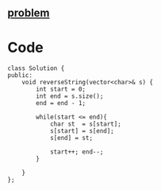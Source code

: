 ## [problem](https://leetcode.com/problems/reverse-string/)

# Code

```
class Solution {
public:
    void reverseString(vector<char>& s) {
        int start = 0;
        int end = s.size();
        end = end - 1;
        
        while(start <= end){
            char st  = s[start];
            s[start] = s[end];
            s[end] = st;
            
            start++; end--;
        }
        
    }
};

```
